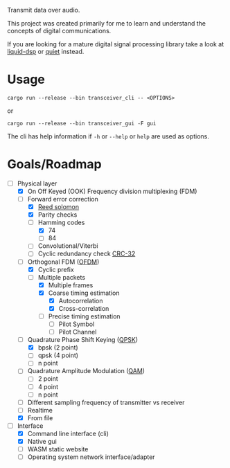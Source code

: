 Transmit data over audio.

This project was created primarily for me to learn and understand the concepts of digital communications.

If you are looking for a mature digital signal processing library take a look at [liquid-dsp](https://github.com/jgaeddert/liquid-dsp) or [quiet](https://github.com/quiet/quiet) instead.

# Usage
`cargo run --release --bin transceiver_cli -- <OPTIONS>`

or

`cargo run --release --bin transceiver_gui -F gui`

The cli has help information if `-h` or `--help` or `help` are used as options.

# Goals/Roadmap
- [ ] Physical layer
    - [x] On Off Keyed (OOK) Frequency division multiplexing (FDM)
    - [ ] Forward error correction
        - [x] [Reed solomon](https://en.wikipedia.org/wiki/Reed%E2%80%93Solomon_error_correction)
        - [x] Parity checks
        - [ ] Hamming codes
            - [x] 74
            - [ ] 84
        - [ ] Convolutional/Viterbi
        - [ ] Cyclic redundancy check [CRC-32](https://en.wikipedia.org/wiki/Cyclic_redundancy_check)
    - [ ] Orthogonal FDM ([OFDM](https://en.wikipedia.org/wiki/Orthogonal_frequency-division_multiplexing))
        - [x] Cyclic prefix
        - [ ] Multiple packets
            - [x] Multiple frames
            - [x] Coarse timing estimation
                - [x] Autocorrelation
                - [x] Cross-correlation
            - [ ] Precise timing estimation
                - [ ] Pilot Symbol
                - [ ] Pilot Channel
    - [ ] Quadrature Phase Shift Keying ([QPSK](https://en.wikipedia.org/wiki/Phase-shift_keying#Quadrature_phase-shift_keying_(QPSK)))
        - [x] bpsk (2 point)
        - [ ] qpsk (4 point)
        - [ ] n point
    - [ ] Quadrature Amplitude Modulation ([QAM](https://en.wikipedia.org/wiki/Quadrature_amplitude_modulation))
        - [ ] 2 point
        - [ ] 4 point
        - [ ] n point
    - [ ] Different sampling frequency of transmitter vs receiver
    - [ ] Realtime
    - [x] From file
- [ ] Interface
    - [x] Command line interface (cli)
    - [x] Native gui
    - [ ] WASM static website
    - [ ] Operating system network interface/adapter
